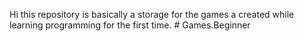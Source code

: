 Hi this repository is basically a storage for the games a created while learning programming for the first time. # Games.Beginner

